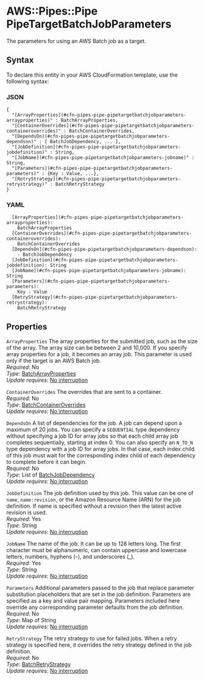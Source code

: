 # AWS::Pipes::Pipe PipeTargetBatchJobParameters<a name="aws-properties-pipes-pipe-pipetargetbatchjobparameters"></a>

The parameters for using an AWS Batch job as a target\.

## Syntax<a name="aws-properties-pipes-pipe-pipetargetbatchjobparameters-syntax"></a>

To declare this entity in your AWS CloudFormation template, use the following syntax:

### JSON<a name="aws-properties-pipes-pipe-pipetargetbatchjobparameters-syntax.json"></a>

```
{
  "[ArrayProperties](#cfn-pipes-pipe-pipetargetbatchjobparameters-arrayproperties)" : BatchArrayProperties,
  "[ContainerOverrides](#cfn-pipes-pipe-pipetargetbatchjobparameters-containeroverrides)" : BatchContainerOverrides,
  "[DependsOn](#cfn-pipes-pipe-pipetargetbatchjobparameters-dependson)" : [ BatchJobDependency, ... ],
  "[JobDefinition](#cfn-pipes-pipe-pipetargetbatchjobparameters-jobdefinition)" : String,
  "[JobName](#cfn-pipes-pipe-pipetargetbatchjobparameters-jobname)" : String,
  "[Parameters](#cfn-pipes-pipe-pipetargetbatchjobparameters-parameters)" : {Key : Value, ...},
  "[RetryStrategy](#cfn-pipes-pipe-pipetargetbatchjobparameters-retrystrategy)" : BatchRetryStrategy
}
```

### YAML<a name="aws-properties-pipes-pipe-pipetargetbatchjobparameters-syntax.yaml"></a>

```
  [ArrayProperties](#cfn-pipes-pipe-pipetargetbatchjobparameters-arrayproperties):
    BatchArrayProperties
  [ContainerOverrides](#cfn-pipes-pipe-pipetargetbatchjobparameters-containeroverrides):
    BatchContainerOverrides
  [DependsOn](#cfn-pipes-pipe-pipetargetbatchjobparameters-dependson):
    - BatchJobDependency
  [JobDefinition](#cfn-pipes-pipe-pipetargetbatchjobparameters-jobdefinition): String
  [JobName](#cfn-pipes-pipe-pipetargetbatchjobparameters-jobname): String
  [Parameters](#cfn-pipes-pipe-pipetargetbatchjobparameters-parameters):
    Key : Value
  [RetryStrategy](#cfn-pipes-pipe-pipetargetbatchjobparameters-retrystrategy):
    BatchRetryStrategy
```

## Properties<a name="aws-properties-pipes-pipe-pipetargetbatchjobparameters-properties"></a>

`ArrayProperties` <a name="cfn-pipes-pipe-pipetargetbatchjobparameters-arrayproperties"></a>
The array properties for the submitted job, such as the size of the array\. The array size can be between 2 and 10,000\. If you specify array properties for a job, it becomes an array job\. This parameter is used only if the target is an AWS Batch job\.  
_Required_: No  
_Type_: [BatchArrayProperties](aws-properties-pipes-pipe-batcharrayproperties.md)  
_Update requires_: [No interruption](https://docs.aws.amazon.com/AWSCloudFormation/latest/UserGuide/using-cfn-updating-stacks-update-behaviors.html#update-no-interrupt)

`ContainerOverrides` <a name="cfn-pipes-pipe-pipetargetbatchjobparameters-containeroverrides"></a>
The overrides that are sent to a container\.  
_Required_: No  
_Type_: [BatchContainerOverrides](aws-properties-pipes-pipe-batchcontaineroverrides.md)  
_Update requires_: [No interruption](https://docs.aws.amazon.com/AWSCloudFormation/latest/UserGuide/using-cfn-updating-stacks-update-behaviors.html#update-no-interrupt)

`DependsOn` <a name="cfn-pipes-pipe-pipetargetbatchjobparameters-dependson"></a>
A list of dependencies for the job\. A job can depend upon a maximum of 20 jobs\. You can specify a `SEQUENTIAL` type dependency without specifying a job ID for array jobs so that each child array job completes sequentially, starting at index 0\. You can also specify an `N_TO_N` type dependency with a job ID for array jobs\. In that case, each index child of this job must wait for the corresponding index child of each dependency to complete before it can begin\.  
_Required_: No  
_Type_: List of [BatchJobDependency](aws-properties-pipes-pipe-batchjobdependency.md)  
_Update requires_: [No interruption](https://docs.aws.amazon.com/AWSCloudFormation/latest/UserGuide/using-cfn-updating-stacks-update-behaviors.html#update-no-interrupt)

`JobDefinition` <a name="cfn-pipes-pipe-pipetargetbatchjobparameters-jobdefinition"></a>
The job definition used by this job\. This value can be one of `name`, `name:revision`, or the Amazon Resource Name \(ARN\) for the job definition\. If name is specified without a revision then the latest active revision is used\.  
_Required_: Yes  
_Type_: String  
_Update requires_: [No interruption](https://docs.aws.amazon.com/AWSCloudFormation/latest/UserGuide/using-cfn-updating-stacks-update-behaviors.html#update-no-interrupt)

`JobName` <a name="cfn-pipes-pipe-pipetargetbatchjobparameters-jobname"></a>
The name of the job\. It can be up to 128 letters long\. The first character must be alphanumeric, can contain uppercase and lowercase letters, numbers, hyphens \(\-\), and underscores \(\_\)\.  
_Required_: Yes  
_Type_: String  
_Update requires_: [No interruption](https://docs.aws.amazon.com/AWSCloudFormation/latest/UserGuide/using-cfn-updating-stacks-update-behaviors.html#update-no-interrupt)

`Parameters` <a name="cfn-pipes-pipe-pipetargetbatchjobparameters-parameters"></a>
Additional parameters passed to the job that replace parameter substitution placeholders that are set in the job definition\. Parameters are specified as a key and value pair mapping\. Parameters included here override any corresponding parameter defaults from the job definition\.  
_Required_: No  
_Type_: Map of String  
_Update requires_: [No interruption](https://docs.aws.amazon.com/AWSCloudFormation/latest/UserGuide/using-cfn-updating-stacks-update-behaviors.html#update-no-interrupt)

`RetryStrategy` <a name="cfn-pipes-pipe-pipetargetbatchjobparameters-retrystrategy"></a>
The retry strategy to use for failed jobs\. When a retry strategy is specified here, it overrides the retry strategy defined in the job definition\.  
_Required_: No  
_Type_: [BatchRetryStrategy](aws-properties-pipes-pipe-batchretrystrategy.md)  
_Update requires_: [No interruption](https://docs.aws.amazon.com/AWSCloudFormation/latest/UserGuide/using-cfn-updating-stacks-update-behaviors.html#update-no-interrupt)

